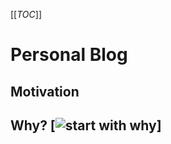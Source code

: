 

[[_TOC_]]

# Personal Blog

## Motivation


## Why? [![start with why](https://img.shields.io/badge/start%20with-why%3F-brightgreen.svg?style=flat)]